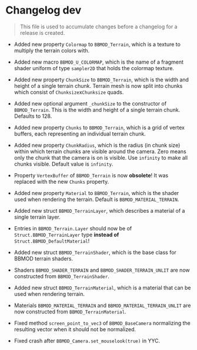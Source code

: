 # Changelog dev
> This file is used to accumulate changes before a changelog for a release is
> created.

* Added new property `Colormap` to `BBMOD_Terrain`, which is a texture to multiply the terrain colors with.
* Added new macro `BBMOD_U_COLORMAP`, which is the name of a fragment shader uniform of type `sampler2D` that holds the colormap texture.
* Added new property `ChunkSize` to `BBMOD_Terrain`, which is the width and height of a single terrain chunk. Terrain mesh is now split into chunks which consist of `Chunksize`x`Chunksize` quads.
* Added new optional argument `_chunkSize` to the constructor of `BBMOD_Terrain`. This is the width and height of a single terrain chunk. Defaults to 128.
* Added new property `Chunks` to `BBMOD_Terrain`, which is a grid of vertex buffers, each representing an individual terrain chunk.
* Added new property `ChunkRadius`, which is the radius (in chunk size) within which terrain chunks are visible around the camera. Zero means only the chunk that the camera is on is visible. Use `infinity` to make all chunks visible. Default value is `infinity`.
* Property `VertexBuffer` of `BBMOD_Terrain` is now **obsolete**! It was replaced with the new `Chunks` property.

* Added new property `Material` to `BBMOD_Terrain`, which is the shader used when rendering the terrain. Default is `BBMOD_MATERIAL_TERRAIN`.
* Added new struct `BBMOD_TerrainLayer`, which describes a material of a single terrain layer.
* Entries in `BBMOD_Terrain.Layer` should now be of `Struct.BBMOD_TerrainLayer` type **instead of** `Struct.BBMOD_DefaultMaterial`!

* Added new struct `BBMOD_TerrainShader`, which is the base class for BBMOD terrain shaders.
* Shaders `BBMOD_SHADER_TERRAIN` and `BBMOD_SHADER_TERRAIN_UNLIT` are now constructed from `BBMOD_TerrainShader`.
* Added new struct `BBMOD_TerrainMaterial`, which is a material that can be used when rendering terrain.
* Materials `BBMOD_MATERIAL_TERRAIN` and `BBMOD_MATERIAL_TERRAIN_UNLIT` are now constructed from `BBMOD_TerrainMaterial`.

* Fixed method `screen_point_to_vec3` of `BBMOD_BaseCamera` normalizing the resulting vector when it should not be normalized.

* Fixed crash after `BBMOD_Camera.set_mouselook(true)` in YYC.
